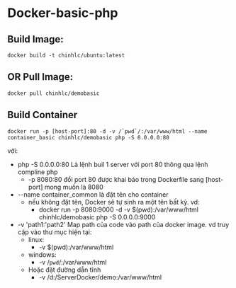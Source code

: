# Docker-basic-php


## Build Image:
```
docker build -t chinhlc/ubuntu:latest
```
## OR Pull Image:
```
docker pull chinhlc/demobasic
```

## Build Container
```
docker run -p [host-port]:80 -d -v /`pwd`/:/var/www/html --name container_basic chinhlc/demobasic php -S 0.0.0.0:80
```

 với:
 * php -S 0.0.0.0:80 				Là lệnh buil 1 server với port 80 thông qua lệnh compline php
   * -p 8080:80						    đổi port 80 được khai báo trong Dockerfile sang [host-port] mong muốn là 8080
 * --name container_common 			là đặt tên cho container
   * nếu không đặt tên, Docker sẽ tự sinh ra một tên bất kỳ. vd:
     * docker run -p 8080:9000 -d -v $(pwd):/var/www/html chinhlc/demobasic php -S 0.0.0.0:9000
 * -v 'path1:'path2'					Map path của code vào path của docker image. vd truy cập vào thư mục hiện tại:
   * linux:
     * -v $(pwd):/var/www/html
   * windows:
     * -v /`pwd`/:/var/www/html
   * Hoặc đặt đường dẫn tĩnh
     * -v /d:/ServerDocker/demo:/var/www/html
